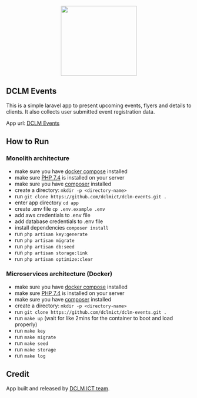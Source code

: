 <p align="center"><a href="https://dclm.org" target="_blank"><img src="https://dclmcloud.s3.amazonaws.com/img/logo.png" width="206.5" height="190"></a></p>

## DCLM Events

This is a simple laravel app to present upcoming events, flyers and details to clients. It also collects user submitted event registration data.

App url: [DCLM Events](https://events.dclm.org)

## How to Run
### Monolith architecture
- make sure you have [docker compose](https://docs.docker.com/compose/install/) installed
- make sure [PHP 7.4](https://www.php.net/releases/7_4_0.php) is installed on your server
- make sure you have [composer](https://getcomposer.org/doc/00-intro.md#installation-linux-unix-macos) installed
- create a directory: `mkdir -p <directory-name>`
- run `git clone https://github.com/dclmict/dclm-events.git .`
- enter app directory `cd app`
- create .env file `cp .env.example .env`
- add aws credentials to .env file
- add database credentials to .env file
- install dependencies `composer install`
- run `php artisan key:generate`
- run `php artisan migrate`
- run `php artisan db:seed`
- run `php artisan storage:link`
- run `php artisan optimize:clear`

### Microservices architecture (Docker)
- make sure you have [docker compose](https://docs.docker.com/compose/install/) installed
- make sure [PHP 7.4](https://www.php.net/releases/7_4_0.php) is installed on your server
- make sure you have [composer](https://getcomposer.org/doc/00-intro.md#installation-linux-unix-macos) installed
- create a directory: `mkdir -p <directory-name>`
- run `git clone https://github.com/dclmict/dclm-events.git .`
- run `make up` (wait for like 2mins for the container to boot and load properly)
- run `make key`
- run `make migrate`
- run `make seed`
- run `make storage`
- run `make log`

## Credit

App built and released by [DCLM ICT team](https://dclmict.org).
